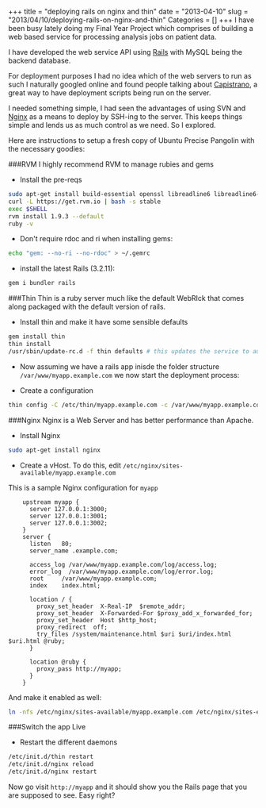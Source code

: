 +++
title = "deploying rails on nginx and thin"
date = "2013-04-10"
slug = "2013/04/10/deploying-rails-on-nginx-and-thin"
Categories = []
+++
I have been busy lately doing my Final Year Project which comprises of building a web based service for processing analysis jobs on patient data.

I have developed the web service API using [Rails][rails] with MySQL being the backend database. 

For deployment purposes I had no idea which of the web servers to run as such I naturally googled online and found people talking about [Capistrano][caps], a great way to have deployment scripts being run on the server.

I needed something simple, I had seen the advantages of using SVN and [Nginx][nginx] as a means to deploy by SSH-ing to the server. This keeps things simple and lends us as much control as we need. So I explored.
<!--more-->

Here are instructions to setup a fresh copy of Ubuntu Precise Pangolin with the necessary goodies:

###RVM
I highly recommend RVM to manage rubies and gems

+ Install the pre-reqs
```bash
sudo apt-get install build-essential openssl libreadline6 libreadline6-dev curl git-core zlib1g zlib1g-dev libssl-dev libyaml-dev libsqlite3-dev sqlite3 libxml2-dev libxslt-dev autoconf libc6-dev ncurses-dev automake libtool bison subversion pkg-config
curl -L https://get.rvm.io | bash -s stable
exec $SHELL
rvm install 1.9.3 --default
ruby -v
```
+ Don't require rdoc and ri when installing gems:
```bash
echo "gem: --no-ri --no-rdoc" > ~/.gemrc
```
+ install the latest Rails (3.2.11):
```bash
gem i bundler rails
```

###Thin
Thin is a ruby server much like the default WebRIck that comes along packaged with the default version of rails.

* Install thin and make it have some sensible defaults 

```bash
gem install thin
thin install
/usr/sbin/update-rc.d -f thin defaults # this updates the service to automatically start at login
```

* Now assuming we have a rails app inisde the folder structure `/var/www/myapp.example.com` we now start the deployment process:

* Create a configuration
	
```bash
thin config -C /etc/thin/myapp.example.com -c /var/www/myapp.example.com --servers 3 -e development # or: -e production for caching, etc
```
###Nginx
Nginx is a Web Server and has better performance than Apache. 

* Install Nginx

```bash
sudo apt-get install nginx
```

* Create a vHost. To do this, edit `/etc/nginx/sites-available/myapp.example.com`

This is a sample Nginx configuration for `myapp`

```nginx
	upstream myapp {
	  server 127.0.0.1:3000;
	  server 127.0.0.1:3001;
	  server 127.0.0.1:3002;
	}
	server {
	  listen   80;
	  server_name .example.com;

	  access_log /var/www/myapp.example.com/log/access.log;
	  error_log  /var/www/myapp.example.com/log/error.log;
	  root     /var/www/myapp.example.com;
	  index    index.html;

	  location / {
	    proxy_set_header  X-Real-IP  $remote_addr;
	    proxy_set_header  X-Forwarded-For $proxy_add_x_forwarded_for;
	    proxy_set_header  Host $http_host;
	    proxy_redirect  off;
	    try_files /system/maintenance.html $uri $uri/index.html $uri.html @ruby;
	  }

	  location @ruby {
	    proxy_pass http://myapp;
	  }
	}
```
And make it enabled as well:

```bash
ln -nfs /etc/nginx/sites-available/myapp.example.com /etc/nginx/sites-enabled/myapp.example.com
```
###Switch the app Live

- Restart the different daemons
```bash
/etc/init.d/thin restart
/etc/init.d/nginx reload
/etc/init.d/nginx restart
```

Now go visit `http://myapp` and it should show you the Rails page that you are supposed to see. Easy right?

[rails]: http://rubyonrails.org/
[caps]: https://github.com/capistrano/capistrano
[nginx]: http://nginx.com/
